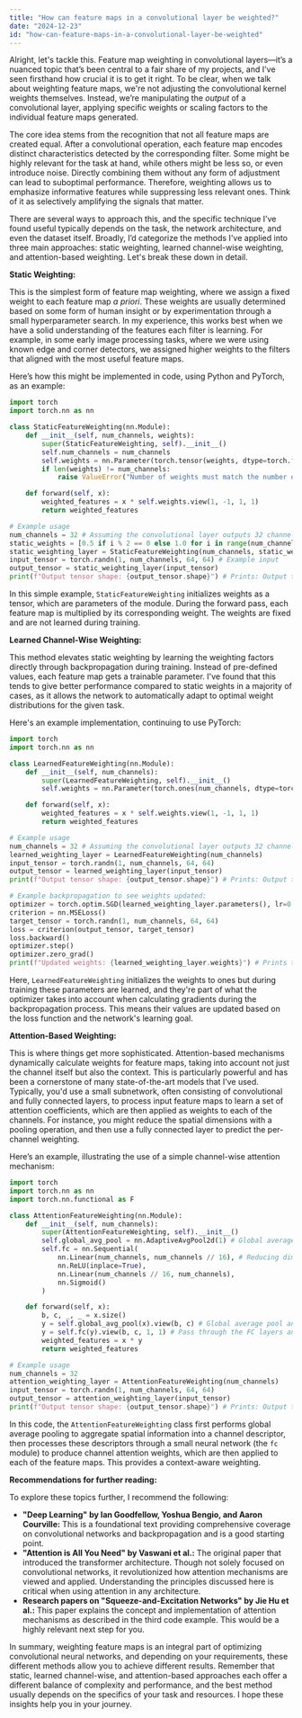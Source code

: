 ```yaml
---
title: "How can feature maps in a convolutional layer be weighted?"
date: "2024-12-23"
id: "how-can-feature-maps-in-a-convolutional-layer-be-weighted"
---
```


Alright, let's tackle this. Feature map weighting in convolutional layers—it’s a nuanced topic that’s been central to a fair share of my projects, and I've seen firsthand how crucial it is to get it right. To be clear, when we talk about weighting feature maps, we're not adjusting the convolutional kernel weights themselves. Instead, we’re manipulating the *output* of a convolutional layer, applying specific weights or scaling factors to the individual feature maps generated.

The core idea stems from the recognition that not all feature maps are created equal. After a convolutional operation, each feature map encodes distinct characteristics detected by the corresponding filter. Some might be highly relevant for the task at hand, while others might be less so, or even introduce noise. Directly combining them without any form of adjustment can lead to suboptimal performance. Therefore, weighting allows us to emphasize informative features while suppressing less relevant ones. Think of it as selectively amplifying the signals that matter.

There are several ways to approach this, and the specific technique I’ve found useful typically depends on the task, the network architecture, and even the dataset itself. Broadly, I’d categorize the methods I've applied into three main approaches: static weighting, learned channel-wise weighting, and attention-based weighting. Let's break these down in detail.

**Static Weighting:**

This is the simplest form of feature map weighting, where we assign a fixed weight to each feature map *a priori*. These weights are usually determined based on some form of human insight or by experimentation through a small hyperparameter search. In my experience, this works best when we have a solid understanding of the features each filter is learning. For example, in some early image processing tasks, where we were using known edge and corner detectors, we assigned higher weights to the filters that aligned with the most useful feature maps.

Here’s how this might be implemented in code, using Python and PyTorch, as an example:

```python
import torch
import torch.nn as nn

class StaticFeatureWeighting(nn.Module):
    def __init__(self, num_channels, weights):
        super(StaticFeatureWeighting, self).__init__()
        self.num_channels = num_channels
        self.weights = nn.Parameter(torch.tensor(weights, dtype=torch.float))
        if len(weights) != num_channels:
            raise ValueError("Number of weights must match the number of channels.")

    def forward(self, x):
        weighted_features = x * self.weights.view(1, -1, 1, 1)
        return weighted_features

# Example usage
num_channels = 32 # Assuming the convolutional layer outputs 32 channels
static_weights = [0.5 if i % 2 == 0 else 1.0 for i in range(num_channels)] # Some random weights
static_weighting_layer = StaticFeatureWeighting(num_channels, static_weights)
input_tensor = torch.randn(1, num_channels, 64, 64) # Example input
output_tensor = static_weighting_layer(input_tensor)
print(f"Output tensor shape: {output_tensor.shape}") # Prints: Output tensor shape: torch.Size([1, 32, 64, 64])

```

In this simple example, `StaticFeatureWeighting` initializes weights as a tensor, which are parameters of the module. During the forward pass, each feature map is multiplied by its corresponding weight. The weights are fixed and are not learned during training.

**Learned Channel-Wise Weighting:**

This method elevates static weighting by learning the weighting factors directly through backpropagation during training. Instead of pre-defined values, each feature map gets a trainable parameter. I've found that this tends to give better performance compared to static weights in a majority of cases, as it allows the network to automatically adapt to optimal weight distributions for the given task.

Here's an example implementation, continuing to use PyTorch:

```python
import torch
import torch.nn as nn

class LearnedFeatureWeighting(nn.Module):
    def __init__(self, num_channels):
        super(LearnedFeatureWeighting, self).__init__()
        self.weights = nn.Parameter(torch.ones(num_channels, dtype=torch.float))

    def forward(self, x):
        weighted_features = x * self.weights.view(1, -1, 1, 1)
        return weighted_features

# Example usage
num_channels = 32 # Assuming the convolutional layer outputs 32 channels
learned_weighting_layer = LearnedFeatureWeighting(num_channels)
input_tensor = torch.randn(1, num_channels, 64, 64)
output_tensor = learned_weighting_layer(input_tensor)
print(f"Output tensor shape: {output_tensor.shape}") # Prints: Output tensor shape: torch.Size([1, 32, 64, 64])

# Example backpropagation to see weights updated:
optimizer = torch.optim.SGD(learned_weighting_layer.parameters(), lr=0.01)
criterion = nn.MSELoss()
target_tensor = torch.randn(1, num_channels, 64, 64)
loss = criterion(output_tensor, target_tensor)
loss.backward()
optimizer.step()
optimizer.zero_grad()
print(f"Updated weights: {learned_weighting_layer.weights}") # Prints the updated weights after backpropagation
```

Here, `LearnedFeatureWeighting` initializes the weights to ones but during training these parameters are learned, and they're part of what the optimizer takes into account when calculating gradients during the backpropagation process. This means their values are updated based on the loss function and the network's learning goal.

**Attention-Based Weighting:**

This is where things get more sophisticated. Attention-based mechanisms dynamically calculate weights for feature maps, taking into account not just the channel itself but also the context. This is particularly powerful and has been a cornerstone of many state-of-the-art models that I’ve used. Typically, you'd use a small subnetwork, often consisting of convolutional and fully connected layers, to process input feature maps to learn a set of attention coefficients, which are then applied as weights to each of the channels. For instance, you might reduce the spatial dimensions with a pooling operation, and then use a fully connected layer to predict the per-channel weighting.

Here’s an example, illustrating the use of a simple channel-wise attention mechanism:

```python
import torch
import torch.nn as nn
import torch.nn.functional as F

class AttentionFeatureWeighting(nn.Module):
    def __init__(self, num_channels):
        super(AttentionFeatureWeighting, self).__init__()
        self.global_avg_pool = nn.AdaptiveAvgPool2d(1) # Global average pooling
        self.fc = nn.Sequential(
            nn.Linear(num_channels, num_channels // 16), # Reducing dimensionality
            nn.ReLU(inplace=True),
            nn.Linear(num_channels // 16, num_channels),
            nn.Sigmoid()
        )

    def forward(self, x):
        b, c, _, _ = x.size()
        y = self.global_avg_pool(x).view(b, c) # Global average pool and then reshape
        y = self.fc(y).view(b, c, 1, 1) # Pass through the FC layers and reshape for broadcasting
        weighted_features = x * y
        return weighted_features

# Example usage
num_channels = 32
attention_weighting_layer = AttentionFeatureWeighting(num_channels)
input_tensor = torch.randn(1, num_channels, 64, 64)
output_tensor = attention_weighting_layer(input_tensor)
print(f"Output tensor shape: {output_tensor.shape}") # Prints: Output tensor shape: torch.Size([1, 32, 64, 64])

```

In this code, the `AttentionFeatureWeighting` class first performs global average pooling to aggregate spatial information into a channel descriptor, then processes these descriptors through a small neural network (the `fc` module) to produce channel attention weights, which are then applied to each of the feature maps. This provides a context-aware weighting.

**Recommendations for further reading:**

To explore these topics further, I recommend the following:

*   **"Deep Learning" by Ian Goodfellow, Yoshua Bengio, and Aaron Courville:** This is a foundational text providing comprehensive coverage on convolutional networks and backpropagation and is a good starting point.
*   **"Attention is All You Need" by Vaswani et al.:** The original paper that introduced the transformer architecture. Though not solely focused on convolutional networks, it revolutionized how attention mechanisms are viewed and applied. Understanding the principles discussed here is critical when using attention in any architecture.
*   **Research papers on "Squeeze-and-Excitation Networks" by Jie Hu et al.:** This paper explains the concept and implementation of attention mechanisms as described in the third code example. This would be a highly relevant next step for you.

In summary, weighting feature maps is an integral part of optimizing convolutional neural networks, and depending on your requirements, these different methods allow you to achieve different results. Remember that static, learned channel-wise, and attention-based approaches each offer a different balance of complexity and performance, and the best method usually depends on the specifics of your task and resources. I hope these insights help you in your journey.
